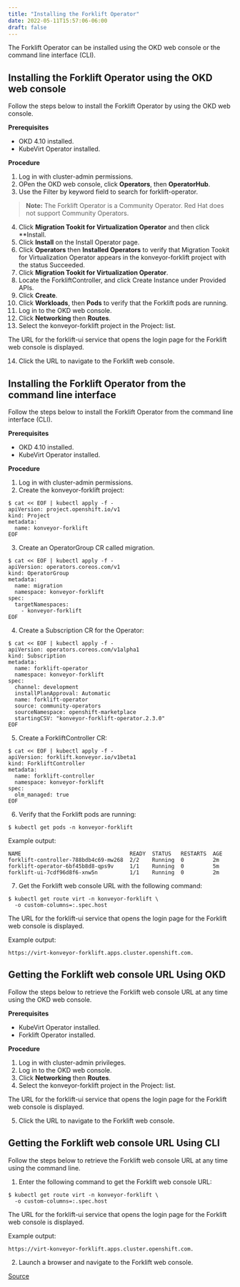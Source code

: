 ```yaml
---
title: "Installing the Forklift Operator"
date: 2022-05-11T15:57:06-06:00
draft: false
---
```


The Forklift Operator can be installed using the OKD web console or the command line interface (CLI).

## Installing the Forklift Operator using the OKD web console
Follow the steps below to install the Forklift Operator by using the OKD web console.

**Prerequisites**

* OKD 4.10 installed.
* KubeVirt Operator installed.

**Procedure**
1. Log in with cluster-admin permissions.
2. OPen the OKD web console, click **Operators**, then **OperatorHub**.
3. Use the Filter by keyword field to search for forklift-operator.

> **Note:** The Forklift Operator is a Community Operator. Red Hat does not support Community Operators.

4. Click **Migration Tookit for Virtualization Operator** and then click **Install.
5. Click **Install** on the Install Operator page.
6. Click **Operators** then **Installed Operators** to verify that Migration Tookit for Virtualization Operator appears in the konveyor-forklift project with the status Succeeded.
7. Click **Migration Tookit for Virtualization Operator**.
8. Locate the ForkliftController, and click Create Instance under Provided APIs.
9. Click **Create**.
10. Click **Workloads**, then **Pods** to verify that the Forklift pods are running.
11. Log in to the OKD web console.
12. Click **Networking** then **Routes**.
13. Select the konveyor-forklift project in the Project: list.

The URL for the forklift-ui service that opens the login page for the Forklift web console is displayed.

14. Click the URL to navigate to the Forklift web console.

## Installing the Forklift Operator from the command line interface
Follow the steps below to install the Forklift Operator from the command line interface (CLI).

**Prerequisites**

* OKD 4.10 installed.
* KubeVirt Operator installed.

**Procedure**

1. Log in with cluster-admin permissions.
2. Create the konveyor-forklift project:
```
$ cat << EOF | kubectl apply -f -
apiVersion: project.openshift.io/v1
kind: Project
metadata:
  name: konveyor-forklift
EOF
```
3. Create an OperatorGroup CR called migration.
```
$ cat << EOF | kubectl apply -f -
apiVersion: operators.coreos.com/v1
kind: OperatorGroup
metadata:
  name: migration
  namespace: konveyor-forklift
spec:
  targetNamespaces:
    - konveyor-forklift
EOF
```
4. Create a Subscription CR for the Operator:
```
$ cat << EOF | kubectl apply -f -
apiVersion: operators.coreos.com/v1alpha1
kind: Subscription
metadata:
  name: forklift-operator
  namespace: konveyor-forklift
spec:
  channel: development
  installPlanApproval: Automatic
  name: forklift-operator
  source: community-operators
  sourceNamespace: openshift-marketplace
  startingCSV: "konveyor-forklift-operator.2.3.0"
EOF
```
5. Create a ForkliftController CR:
```
$ cat << EOF | kubectl apply -f -
apiVersion: forklift.konveyor.io/v1beta1
kind: ForkliftController
metadata:
  name: forklift-controller
  namespace: konveyor-forklift
spec:
  olm_managed: true
EOF
```
6. Verify that the Forklift pods are running:
```
$ kubectl get pods -n konveyor-forklift
```
Example output:
```
NAME                                  READY  STATUS   RESTARTS  AGE
forklift-controller-788bdb4c69-mw268  2/2    Running  0         2m
forklift-operator-6bf45b8d8-qps9v     1/1    Running  0         5m
forklift-ui-7cdf96d8f6-xnw5n          1/1    Running  0         2m
```
7. Get the Forklift web console URL with the following command:
```
$ kubectl get route virt -n konveyor-forklift \
  -o custom-columns=:.spec.host
```
The URL for the forklift-ui service that opens the login page for the Forklift web console is displayed.

Example output:
```
https://virt-konveyor-forklift.apps.cluster.openshift.com.
```

## Getting the Forklift web console URL Using OKD
Follow the steps below to retrieve the Forklift web console URL at any time using the OKD web console.

**Prerequisites**

* KubeVirt Operator installed.
* Forklift Operator installed.

**Procedure**
1. Log in with cluster-admin privileges.
2. Log in to the OKD web console.
3. Click **Networking** then **Routes**.
4. Select the konveyor-forklift project in the Project: list.

The URL for the forklift-ui service that opens the login page for the Forklift web console is displayed.

5. Click the URL to navigate to the Forklift web console.

## Getting the Forklift web console URL Using CLI
Follow the steps below to retrieve the Forklift web console URL at any time using the command line.

1. Enter the following command to get the Forklift web console URL:
```
$ kubectl get route virt -n konveyor-forklift \
  -o custom-columns=:.spec.host
```
The URL for the forklift-ui service that opens the login page for the Forklift web console is displayed.

Example output:
```
https://virt-konveyor-forklift.apps.cluster.openshift.com.
```
2. Launch a browser and navigate to the Forklift web console.

[Source](https://github.com/konveyor/konveyor.github.io/blob/main/content/Forklift/InstallingForklift/installation.md)
